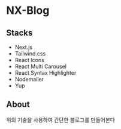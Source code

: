 # NX-Blog

## Stacks

- Next.js
- Tailwind.css
- React Icons
- React Multi Carousel
- React Syntax Highlighter
- Nodemailer
- Yup

## About

위의 기술을 사용하여 간단한 블로그를 만들어본다
